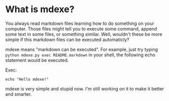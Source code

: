 What is mdexe?
==============

You always read markdown files learning how to do something on your computer. Those files might tell you to execute some command, append some text in some files, or something similar. Well, wouldn't these be more simple if this markdown files can be executed automaticly?

mdexe means "markdown can be executed". For example, just try typing `python mdexe.py exec README.markdown` in your shell, the following echo statement would be executed.

Exec:

    echo "Hello mdexe!"

mdexe is very simple and stupid now. I'm still working on it to make it better and smarter.
